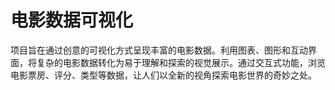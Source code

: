 # 电影数据可视化
项目旨在通过创意的可视化方式呈现丰富的电影数据。利用图表、图形和互动界面，将复杂的电影数据转化为易于理解和探索的视觉展示。通过交互式功能，浏览电影票房、评分、类型等数据，让人们以全新的视角探索电影世界的奇妙之处。

